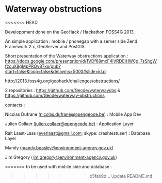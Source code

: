 Waterway obstructions
=======================

<<<<<<< HEAD

Developpment done on the GeoHack / Hackathon FOSS4G 2013.

An simple application : mobile / phonegap with a server side Zend Framework 2.x, GeoServer and PostGIS.

Short presentation of the Waterway obstructions application : https://docs.google.com/presentation/d/1VDf68mxF4iVRDEiHW0p_7sShgWfzcuX8gMpPRQv87xo/pub?start=false&loop=false&delayms=5000#slide=id.p

http://2013.foss4g.org/geohack/challenges/obstructions/

2 repositories : https://github.com/Geode/waterwayobs & https://github.com/Geode/waterway-obstructions

contacts :

Nicolas Dufrane (nicolas.dufrane@opengeode.be) : Mobile App Dev

Julien Collaer (julien.collaer@opengeode.be) : Application Layer

Rait Laast-Laas (everlaast@gmail.com; skype: crashtestuser) : Database Layer

Mandy (mandy.beasley@environment-agency.gov.uk)

Jim Gregory (jim.gregory@environment-agency.gov.uk)

=======
to be used with mobile side and database :

>>>>>>> b5fab9d... Update README.md
